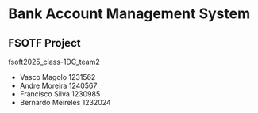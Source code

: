 # Bank Account Management System 
## FSOTF Project
fsoft2025_class-1DC_team2
<ul>
  <li> Vasco Magolo 1231562 </li>
  <li> Andre Moreira 1240567 </li>
  <li> Francisco Silva 1230985 </li>
  <li> Bernardo Meireles 1232024</li>
</ul>
